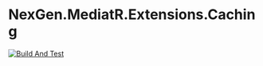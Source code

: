 # NexGen.MediatR.Extensions.Caching

[![Build And Test](https://github.com/MatinGhanbari/NexGen.MediatR.Extensions.Caching/actions/workflows/build.yml/badge.svg)](https://github.com/MatinGhanbari/NexGen.MediatR.Extensions.Caching/actions/workflows/build.yml)

